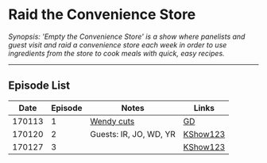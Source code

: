 # Raid the Convenience Store

*Synopsis: 'Empty the Convenience Store' is a show where panelists and guest visit and raid a convenience store each week in order to use ingredients from the store to cook meals with quick, easy recipes.*
___

## Episode List

| Date   | Episode | Notes                                                   | Links                                                                           |
|--------|---------|---------------------------------------------------------|---------------------------------------------------------------------------------|
| 170113 | 1       | [Wendy cuts](https://www.dailymotion.com/video/x58dy6z) | [GD](https://drive.google.com/file/d/0B1eBfb7IbVOYdFpVZHpPX2p6RFU/view)         |
| 170120 | 2       | Guests: IR, JO, WD, YR                                  | [KShow123](http://kshow123.net/show/empty-the-convenience-store/episode-2.html) |
| 170127 | 3       |                                                         | [KShow123](http://kshow123.net/show/empty-the-convenience-store/episode-3.html) |